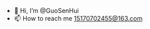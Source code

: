 - 👋 Hi, I’m @GuoSenHui
- 📫 How to reach me 15170702455@163.com

<!---
GuoSH99/GuoSH99 is a ✨ special ✨ repository because its `README.md` (this file) appears on your GitHub profile.
You can click the Preview link to take a look at your changes.
--->
